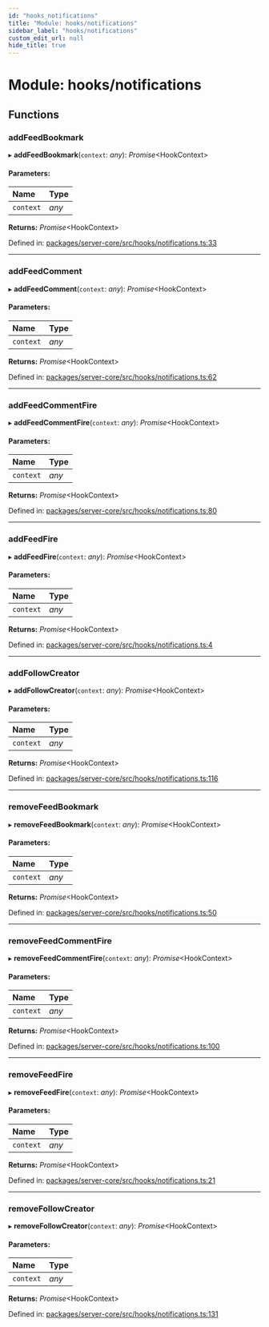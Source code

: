 ```yaml
---
id: "hooks_notifications"
title: "Module: hooks/notifications"
sidebar_label: "hooks/notifications"
custom_edit_url: null
hide_title: true
---
```


# Module: hooks/notifications

## Functions

### addFeedBookmark

▸ **addFeedBookmark**(`context`: *any*): *Promise*<HookContext\>

#### Parameters:

Name | Type |
:------ | :------ |
`context` | *any* |

**Returns:** *Promise*<HookContext\>

Defined in: [packages/server-core/src/hooks/notifications.ts:33](https://github.com/xr3ngine/xr3ngine/blob/a16a45d7e/packages/server-core/src/hooks/notifications.ts#L33)

___

### addFeedComment

▸ **addFeedComment**(`context`: *any*): *Promise*<HookContext\>

#### Parameters:

Name | Type |
:------ | :------ |
`context` | *any* |

**Returns:** *Promise*<HookContext\>

Defined in: [packages/server-core/src/hooks/notifications.ts:62](https://github.com/xr3ngine/xr3ngine/blob/a16a45d7e/packages/server-core/src/hooks/notifications.ts#L62)

___

### addFeedCommentFire

▸ **addFeedCommentFire**(`context`: *any*): *Promise*<HookContext\>

#### Parameters:

Name | Type |
:------ | :------ |
`context` | *any* |

**Returns:** *Promise*<HookContext\>

Defined in: [packages/server-core/src/hooks/notifications.ts:80](https://github.com/xr3ngine/xr3ngine/blob/a16a45d7e/packages/server-core/src/hooks/notifications.ts#L80)

___

### addFeedFire

▸ **addFeedFire**(`context`: *any*): *Promise*<HookContext\>

#### Parameters:

Name | Type |
:------ | :------ |
`context` | *any* |

**Returns:** *Promise*<HookContext\>

Defined in: [packages/server-core/src/hooks/notifications.ts:4](https://github.com/xr3ngine/xr3ngine/blob/a16a45d7e/packages/server-core/src/hooks/notifications.ts#L4)

___

### addFollowCreator

▸ **addFollowCreator**(`context`: *any*): *Promise*<HookContext\>

#### Parameters:

Name | Type |
:------ | :------ |
`context` | *any* |

**Returns:** *Promise*<HookContext\>

Defined in: [packages/server-core/src/hooks/notifications.ts:116](https://github.com/xr3ngine/xr3ngine/blob/a16a45d7e/packages/server-core/src/hooks/notifications.ts#L116)

___

### removeFeedBookmark

▸ **removeFeedBookmark**(`context`: *any*): *Promise*<HookContext\>

#### Parameters:

Name | Type |
:------ | :------ |
`context` | *any* |

**Returns:** *Promise*<HookContext\>

Defined in: [packages/server-core/src/hooks/notifications.ts:50](https://github.com/xr3ngine/xr3ngine/blob/a16a45d7e/packages/server-core/src/hooks/notifications.ts#L50)

___

### removeFeedCommentFire

▸ **removeFeedCommentFire**(`context`: *any*): *Promise*<HookContext\>

#### Parameters:

Name | Type |
:------ | :------ |
`context` | *any* |

**Returns:** *Promise*<HookContext\>

Defined in: [packages/server-core/src/hooks/notifications.ts:100](https://github.com/xr3ngine/xr3ngine/blob/a16a45d7e/packages/server-core/src/hooks/notifications.ts#L100)

___

### removeFeedFire

▸ **removeFeedFire**(`context`: *any*): *Promise*<HookContext\>

#### Parameters:

Name | Type |
:------ | :------ |
`context` | *any* |

**Returns:** *Promise*<HookContext\>

Defined in: [packages/server-core/src/hooks/notifications.ts:21](https://github.com/xr3ngine/xr3ngine/blob/a16a45d7e/packages/server-core/src/hooks/notifications.ts#L21)

___

### removeFollowCreator

▸ **removeFollowCreator**(`context`: *any*): *Promise*<HookContext\>

#### Parameters:

Name | Type |
:------ | :------ |
`context` | *any* |

**Returns:** *Promise*<HookContext\>

Defined in: [packages/server-core/src/hooks/notifications.ts:131](https://github.com/xr3ngine/xr3ngine/blob/a16a45d7e/packages/server-core/src/hooks/notifications.ts#L131)
